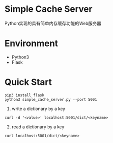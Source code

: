 # Simple Cache Server
Python实现的具有简单内存缓存功能的Web服务器

# Environment
- Python3
- Flask

# Quick Start
```shell
pip3 install flask
python3 simple_cache_server.py --port 5001
```

1. write a dictionary by a key
```shell
curl -d '<value>' localhost:5001/dict/<keyname>
```

2. read a dictionary by a key
```shell
curl localhost:5001/dict/<keyname>
```
